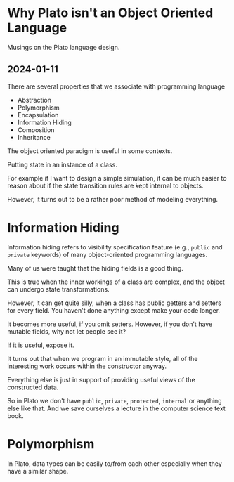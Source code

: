 # Why Plato isn't an Object Oriented Language 

Musings on the Plato language design. 

## 2024-01-11

There are several properties that we associate with programming language 

* Abstraction
* Polymorphism
* Encapsulation
* Information Hiding
* Composition
* Inheritance

The object oriented paradigm is useful in some contexts. 

Putting state in an instance of a class.

For example if I want to design a simple simulation, it can be much easier to reason about 
if the state transition rules are kept internal to objects. 

However, it turns out to be a rather poor method of modeling everything. 

# Information Hiding 

Information hiding refers to visibility specification feature (e.g., `public` and `private` keywords) 
of many object-oriented programming languages.

Many of us were taught that the hiding fields is a good thing. 

This is true when the inner workings of a class are complex, and the object can undergo state transformations.   

However, it can get quite silly, when a class has public getters and setters for every field. 
You haven't done anything except make your code longer. 

It becomes more useful, if you omit setters. However, if you don't have mutable fields, why not let people see it? 

If it is useful, expose it. 

It turns out that when we program in an immutable style, all of the interesting work occurs within the constructor anyway. 

Everything else is just in support of providing useful views of the constructed data. 

So in Plato we don't have `public`, `private`, `protected`, `internal` or anything else like that. 
And we save ourselves a lecture in the computer science text book. 

# Polymorphism

In Plato, data types can be easily to/from each other especially when they have a similar shape. 

